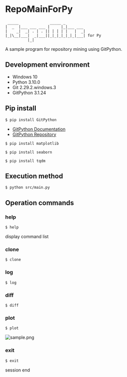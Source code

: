 # RepoMainForPy
```
 _____              _____ _                   
|  _  |___ ___ ___ |     |_|___ ___           
|    _|  _| . | . || | | | |   |  _|          
|_|\__|___|  _|___||_|_|_|_|_|_|___| for Py 
          |_|                                 
```
A sample program for repository mining using GitPython.

## Development environment
- Windows 10
- Python 3.10.0
- Git 2.29.2.windows.3
- GitPython 3.1.24

## Pip install
```
$ pip install GitPython
```
- [GitPython Documentation](https://gitpython.readthedocs.io/en/stable/index.html)
- [GitPython Repository](https://github.com/gitpython-developers/GitPython)

```
$ pip install matplotlib
```

```
$ pip install seaborn
```

```
$ pip install tqdm
```

## Execution method
```
$ python src/main.py
```

## Operation commands

### help
```
$ help
```
display command list

### clone
```
$ clone
```

### log
```
$ log
```

### diff
```
$ diff
```

### plot
```
$ plot
```
![sample.png](https://github.com/parsecmonkey/RepoMainForPy/blob/main/pic/sample.png "sample.png")

### exit
```
$ exit
```
session end
